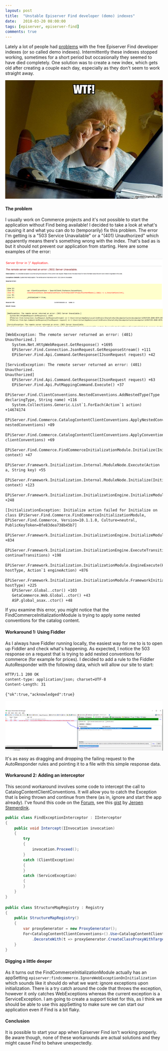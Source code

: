 ```yaml
---
layout: post
title:  "Unstable Episerver Find developer (demo) indexes"
date:   2018-03-20 08:00:00
tags: [episerver, episerver-find]
comments: true
---
```


Lately a lot of people had [problems](https://world.episerver.com/forum/developer-forum/EPiServer-Search/Thread-Container/2017/7/issues-with-new-developer-indexes)  with the free Episerver Find developer indexes (or so called demo indexes). Intermittently these indexes stopped working, sometimes for a short period but occasionally they seemed to have died completely. One solution was to create a new index, which gets old after creating a couple each day, especially as they don't seem to work straight away.

<p class="centered-image">
	<img src="/assets/epi-find/wtf-grandma.jpg" alt="WTF grandma">
</p>

#### The problem
I usually work on Commerce projects and it's not possible to start the application without Find being available!
I decided to take a look at what's causing it and what you can do to (temporarily) fix this problem. The error I'm getting is a "503 Service Unavailable" or a "(401) Unauthorized" which apparently means there's something wrong with the index. That's bad as is but it should not prevent our application from starting. Here are some examples of the error:

<p class="centered-image">
	<img src="/assets/epi-find/initialization-exception.png" alt="503 find initialization exception">
</p>

```
[WebException: The remote server returned an error: (401) Unauthorized.]
   System.Net.HttpWebRequest.GetResponse() +1695
   EPiServer.Find.Connection.JsonRequest.GetResponseStream() +111
   EPiServer.Find.Api.Command.GetResponse(IJsonRequest request) +42

[ServiceException: The remote server returned an error: (401) Unauthorized.
Unauthorized]
   EPiServer.Find.Api.Command.GetResponse(IJsonRequest request) +63
   EPiServer.Find.Api.PutMappingCommand.Execute() +37
   EPiServer.Find.ClientConventions.NestedConventions.AddNestedType(Type declaringType, String name) +116
   System.Collections.Generic.List`1.ForEach(Action`1 action) +14674174
   EPiServer.Find.Commerce.CatalogContentClientConventions.ApplyNestedConventions(NestedConventions nestedConventions) +89
   EPiServer.Find.Commerce.CatalogContentClientConventions.ApplyConventions(IClientConventions clientConventions) +69
   EPiServer.Find.Commerce.FindCommerceInitializationModule.Initialize(InitializationEngine context) +47
   EPiServer.Framework.Initialization.Internal.ModuleNode.Execute(Action a, String key) +55
   EPiServer.Framework.Initialization.Internal.ModuleNode.Initialize(InitializationEngine context) +123
   EPiServer.Framework.Initialization.InitializationEngine.InitializeModules() +248

[InitializationException: Initialize action failed for Initialize on class EPiServer.Find.Commerce.FindCommerceInitializationModule, EPiServer.Find.Commerce, Version=10.1.1.0, Culture=neutral, PublicKeyToken=8fe83dea738b45b7]
   EPiServer.Framework.Initialization.InitializationEngine.InitializeModules() +834
   EPiServer.Framework.Initialization.InitializationEngine.ExecuteTransition(Boolean continueTransitions) +198
   EPiServer.Framework.Initialization.InitializationModule.EngineExecute(HostType hostType, Action`1 engineAction) +876
   EPiServer.Framework.Initialization.InitializationModule.FrameworkInitialization(HostType hostType) +225
   EPiServer.Global..ctor() +103
   GetaCommerce.Web.Global..ctor() +43
   ASP.global_asax..ctor() +48
```

If you examine this error, you might notice that the FindCommerceInitializationModule is trying to apply some nested conventions for the catalog content.

#### Workaround 1: Using Fiddler
As I always have Fiddler running locally, the easiest way for me to is to open up Fiddler and check what's happening. As expected, I notice the 503 response on a request that is trying to add nested conventions for commerce (for example for prices). I decided to add a rule to the Fiddler AutoResponder with the following data, which will allow our site to start:

```
HTTP/1.1 200 OK
content-type: application/json; charset=UTF-8
Content-Length: 31

{"ok":true,"acknowledged":true}
```

<p class="centered-image">
	<img src="/assets/epi-find/fake-response-fiddler.png" alt="Fake fiddler response">
</p>

It's as easy as dragging and dropping the failing request to the AutoResponder rules and pointing it to a file with this simple response data.

#### Workaround 2: Adding an interceptor
This second workaround involves some code to intercept the call to CatalogContentClientConventions. It will allow you to catch the Exception that is being thrown and continue from there (as in, ignore and start the app already).
I've found this code on the [Forum](https://world.episerver.com/forum/developer-forum/EPiServer-Search/Thread-Container/2017/1/exception-when-starting-website/), see this [gist](https://gist.github.com/jstemerdink/6aff0f7de4aa22c803bb4ad0250bec0c) by [Jeroen Stemerdink](https://world.episerver.com/Blogs/Jeroen-Stemerdink/).

```csharp
public class FindExceptionInterceptor : IInterceptor
{
    public void Intercept(IInvocation invocation)
    {
        try
        {
            invocation.Proceed();
        }
        catch (ClientException)
        {
        }
        catch (ServiceException)
        {
        }
    }
}

public class StructureMapRegistry : Registry
{
    public StructureMapRegistry()
    {
        var proxyGenerator = new ProxyGenerator();
        For<CatalogContentClientConventions>().Use<CatalogContentClientConventions>()
            .DecorateWith(t => proxyGenerator.CreateClassProxyWithTarget(t, new FindExceptionInterceptor()));
    }
}
```

#### Digging a little deeper
As it turns out the FindCommerceInitializationModule actually has an appSetting `episerver:findcommerce.IgnoreWebExceptionOnInitialization` which sounds like it should do what we want: ignore exceptions upon initialization. There is a try catch around the code that throws the exception, however it only catches WebExceptions whereas the current exception is a ServiceException. I am going to create a support ticket for this, as I think we should be able to use this appSetting to make sure we can start our application even if Find is a bit flaky. 

#### Conclusion
It is possible to start your app when Episerver Find isn't working properly. Be aware though, none of these workarounds are actual solutions and they might cause Find to behave unexpectedly.